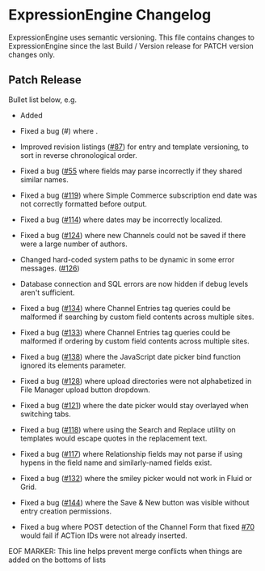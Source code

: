 # ExpressionEngine Changelog

ExpressionEngine uses semantic versioning. This file contains changes to ExpressionEngine since the last Build / Version release for PATCH version changes only.

## Patch Release

Bullet list below, e.g.
   - Added <new feature>
   - Fixed a bug (#<linked issue number>) where <bug behavior>.

- Improved revision listings ([\#87](https://github.com/ExpressionEngine/ExpressionEngine/pull/87)) for entry and template versioning, to sort in reverse chronological order.
- Fixed a bug ([\#55](https://github.com/ExpressionEngine/ExpressionEngine/issues/55) where fields may parse incorrectly if they shared similar names.
- Fixed a bug ([\#119](https://github.com/ExpressionEngine/ExpressionEngine/issues/119)) where Simple Commerce subscription end date was not correctly formatted before output.
- Fixed a bug ([\#114](https://github.com/ExpressionEngine/ExpressionEngine/issues/114)) where dates may be incorrectly localized.
- Fixed a bug ([\#124](https://github.com/ExpressionEngine/ExpressionEngine/issues/124)) where new Channels could not be saved if there were a large number of authors.
- Changed hard-coded system paths to be dynamic in some error messages. ([\#126](https://github.com/ExpressionEngine/ExpressionEngine/pull/126))
- Database connection and SQL errors are now hidden if debug levels aren't sufficient.
- Fixed a bug ([\#134](https://github.com/ExpressionEngine/ExpressionEngine/issues/134)) where Channel Entries tag queries could be malformed if searching by custom field contents across multiple sites.
- Fixed a bug ([\#133](https://github.com/ExpressionEngine/ExpressionEngine/issues/133)) where Channel Entries tag queries could be malformed if ordering by custom field contents across multiple sites.
- Fixed a bug ([\#138](https://github.com/ExpressionEngine/ExpressionEngine/issues/138)) where the JavaScript date picker bind function ignored its elements parameter.
- Fixed a bug ([\#128](https://github.com/ExpressionEngine/ExpressionEngine/issues/128)) where upload directories were not alphabetized in File Manager upload button dropdown.
- Fixed a bug ([\#121](https://github.com/ExpressionEngine/ExpressionEngine/issues/121)) where the date picker would stay overlayed when switching tabs.
- Fixed a bug ([\#118](https://github.com/ExpressionEngine/ExpressionEngine/issues/118)) where using the Search and Replace utility on templates would escape quotes in the replacement text.
- Fixed a bug ([\#117](https://github.com/ExpressionEngine/ExpressionEngine/issues/117)) where Relationship fields may not parse if using hypens in the field name and similarly-named fields exist.
- Fixed a bug ([\#132](https://github.com/ExpressionEngine/ExpressionEngine/issues/132)) where the smiley picker would not work in Fluid or Grid.
- Fixed a bug ([\#144](https://github.com/ExpressionEngine/ExpressionEngine/issues/144)) where the Save & New button was visible without entry creation permissions.
- Fixed a bug where POST detection of the Channel Form that fixed [\#70](https://github.com/ExpressionEngine/ExpressionEngine/issues/70) would fail if ACTion IDs were not already inserted.

EOF MARKER: This line helps prevent merge conflicts when things are
added on the bottoms of lists
